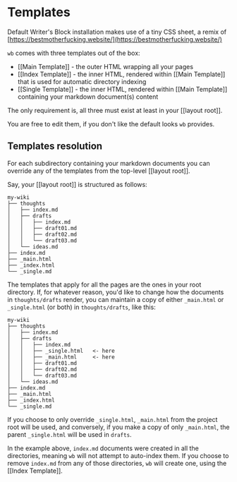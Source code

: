 # Templates

Default Writer's Block installation makes use of a tiny CSS sheet, a remix of [https://bestmotherfucking.website/](https://bestmotherfucking.website/)

`wb` comes with three templates out of the box:

  - [[Main Template]] - the outer HTML wrapping all your pages
  - [[Index Template]] - the inner HTML, rendered within [[Main Template]]
    that is used for automatic directory indexing
  - [[Single Template]] - the inner HTML, rendered within [[Main Template]]
    containing your markdown document(s) content

The only requirement is, all three must exist at least in your [[layout root]].

You are free to edit them, if you don't like the
default looks `wb` provides.

## Templates resolution

For each subdirectory containing your markdown documents you can override any of the templates from the top-level [[layout root]].

Say, your [[layout root]] is structured as follows:

```
my-wiki
├── thoughts
│   ├── index.md
│   ├── drafts
│   │   ├── index.md
│   │   ├── draft01.md
│   │   ├── draft02.md
│   │   └── draft03.md
│   └── ideas.md
├── index.md
├── _main.html
├── _index.html
└── _single.md
```

The templates that apply for all the pages are the ones in your root
directory. If, for whatever reason, you'd like to change how the documents in
`thoughts/drafts` render, you can maintain a copy of either `_main.html` or
`_single.html` (or both) in `thoughts/drafts`, like this:

```
my-wiki
├── thoughts
│   ├── index.md
│   ├── drafts
│   │   ├── index.md
│   │   ├── _single.html   <- here
│   │   ├── _main.html     <- here
│   │   ├── draft01.md
│   │   ├── draft02.md
│   │   └── draft03.md
│   └── ideas.md
├── index.md
├── _main.html
├── _index.html
└── _single.md
```

If you choose to only override `_single.html`, `_main.html` from the project
root will be used, and conversely, if you make a copy of only `_main.html`,
the parent `_single.html` will be used in `drafts`.

In the example above, `index.md` documents were created in all the directories, meaning `wb` will not
attempt to auto-index them. If you choose to remove `index.md` from any of
those directories, `wb` will create one, using the [[Index Template]].
